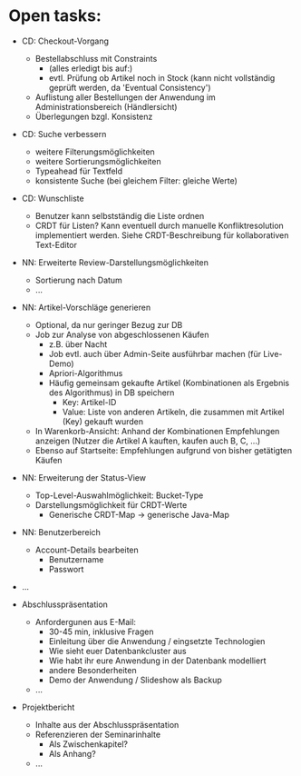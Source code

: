 Open tasks:
===========


* CD: Checkout-Vorgang
    * Bestellabschluss mit Constraints
        * (alles erledigt bis auf:)
        * evtl. Prüfung ob Artikel noch in Stock (kann nicht vollständig geprüft werden, da 'Eventual Consistency')
    * Auflistung aller Bestellungen der Anwendung im Administrationsbereich (Händlersicht)
    * Überlegungen bzgl. Konsistenz

* CD: Suche verbessern
    * weitere Filterungsmöglichkeiten
    * weitere Sortierungsmöglichkeiten
    * Typeahead für Textfeld
    * konsistente Suche (bei gleichem Filter: gleiche Werte)

* CD: Wunschliste
    * Benutzer kann selbstständig die Liste ordnen
    * CRDT für Listen? Kann eventuell durch manuelle Konfliktresolution implementiert werden. Siehe CRDT-Beschreibung für kollaborativen Text-Editor

* NN: Erweiterte Review-Darstellungsmöglichkeiten
    * Sortierung nach Datum
    * ...

* NN: Artikel-Vorschläge generieren
    * Optional, da nur geringer Bezug zur DB
    * Job zur Analyse von abgeschlossenen Käufen
        * z.B. über Nacht
        * Job evtl. auch über Admin-Seite ausführbar machen (für Live-Demo)
        * Apriori-Algorithmus
        * Häufig gemeinsam gekaufte Artikel (Kombinationen als Ergebnis des Algorithmus) in DB speichern
            * Key: Artikel-ID
            * Value: Liste von anderen Artikeln, die zusammen mit Artikel (Key) gekauft wurden
    * In Warenkorb-Ansicht: Anhand der Kombinationen Empfehlungen anzeigen (Nutzer die Artikel A kauften, kaufen auch B, C, ...)
    * Ebenso auf Startseite: Empfehlungen aufgrund von bisher getätigten Käufen

* NN: Erweiterung der Status-View
    * Top-Level-Auswahlmöglichkeit: Bucket-Type
    * Darstellungsmöglichkeit für CRDT-Werte
        * Generische CRDT-Map -> generische Java-Map

* NN: Benutzerbereich
    * Account-Details bearbeiten
        * Benutzername
        * Passwort

* ...

* Abschlusspräsentation
    * Anfordergunen aus E-Mail:
        * 30-45 min, inklusive Fragen
        * Einleitung über die Anwendung / eingsetzte Technologien
        * Wie sieht euer Datenbankcluster aus
        * Wie habt ihr eure Anwendung in der Datenbank modelliert
        * andere Besonderheiten
        * Demo der Anwendung / Slideshow als Backup
    * ...

* Projektbericht
    * Inhalte aus der Abschlusspräsentation
    * Referenzieren der Seminarinhalte
        * Als Zwischenkapitel?
        * Als Anhang?
    * ...